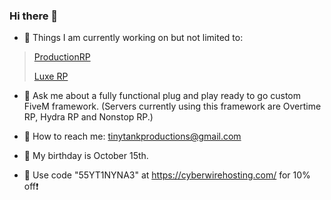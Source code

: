 ### Hi there 👋

- 🔭 Things I am currently working on but not limited to:
> [ProductionRP](https://www.productionrp.net/)
> 
> [Luxe RP](https://discord.gg/luxeroleplay)



- 💬 Ask me about a fully functional plug and play ready to go custom FiveM framework. (Servers currently using this framework are Overtime RP, Hydra RP and Nonstop RP.)
- 📧 How to reach me: tinytankproductions@gmail.com
- 🎂 My birthday is October 15th.


- 🏃 Use code "55YT1NYNA3" at <https://cyberwirehosting.com/> for 10% off❗
